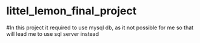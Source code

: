 # littel_lemon_final_project

#In this project it required to use mysql db, as it not possible for me so that will lead me to use sql server instead 
